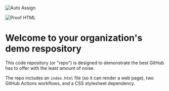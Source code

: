 ![Auto Assign](https://github.com/cnttvaanhom21/demo-repository/actions/workflows/auto-assign.yml/badge.svg)

![Proof HTML](https://github.com/cnttvaanhom21/demo-repository/actions/workflows/proof-html.yml/badge.svg)

# Welcome to your organization's demo respository
This code repository (or "repo") is designed to demonstrate the best GitHub has to offer with the least amount of noise.

The repo includes an `index.html` file (so it can render a web page), two GitHub Actions workflows, and a CSS stylesheet dependency.
